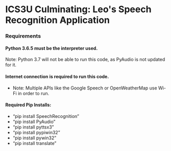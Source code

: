 # ICS3U Culminating: Leo's Speech Recognition Application

### Requirements
#### Python 3.6.5 must be the interpreter used.
Note: Python 3.7 will not be able to run this code, as PyAudio is not updated for it.
#### Internet connection is required to run this code.
- Note: Multiple APIs like the Google Speech or OpenWeatherMap use Wi-Fi in order to run.
#### Required Pip Installs:
- “pip install SpeechRecognition”
- “pip install PyAudio”
- “pip install pyttsx3”
- “pip install pypiwin32”
- “pip install pywin32”
- “pip install translate”
